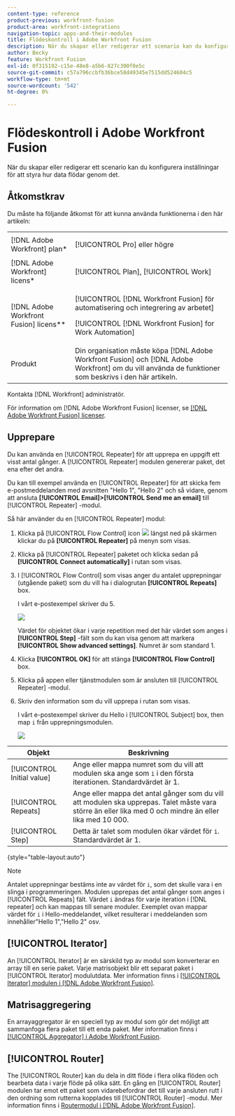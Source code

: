 ```yaml
---
content-type: reference
product-previous: workfront-fusion
product-area: workfront-integrations
navigation-topic: apps-and-their-modules
title: Flödeskontroll i Adobe Workfront Fusion
description: När du skapar eller redigerar ett scenario kan du konfigurera inställningar för att styra hur data flödar genom det.
author: Becky
feature: Workfront Fusion
exl-id: 0f315192-c15e-48e8-a5b6-827c300f0e5c
source-git-commit: c57a796ccbfb36bce58d49345e7515dd524604c5
workflow-type: tm+mt
source-wordcount: '542'
ht-degree: 0%

---
```


# Flödeskontroll i Adobe Workfront Fusion

När du skapar eller redigerar ett scenario kan du konfigurera inställningar för att styra hur data flödar genom det.

## Åtkomstkrav

Du måste ha följande åtkomst för att kunna använda funktionerna i den här artikeln:

<table style="table-layout:auto"> 
 <col> 
 <col> 
 <tbody> 
  <tr> 
   <td role="rowheader">[!DNL Adobe Workfront] plan*</td>
  <td> <p>[!UICONTROL Pro] eller högre</p> </td>
  </tr> 
  <tr data-mc-conditions=""> 
   <td role="rowheader">[!DNL Adobe Workfront] licens*</td>
   <td> <p>[!UICONTROL Plan], [!UICONTROL Work]</p> </td> 
  </tr> 
  <tr> 
   <td role="rowheader">[!DNL Adobe Workfront Fusion] licens**</td> 
   <td> <p>[!UICONTROL [!DNL Workfront Fusion] för automatisering och integrering av arbetet] </p>   <p>[!UICONTROL [!DNL Workfront Fusion] for Work Automation]</p>  </td> 
  </tr> 
  <tr> 
   <td role="rowheader">Produkt</td> 
   <td>Din organisation måste köpa [!DNL Adobe Workfront Fusion] och [!DNL Adobe Workfront] om du vill använda de funktioner som beskrivs i den här artikeln.</td> 
  </tr> 
 </tbody> 
</table>

Kontakta [!DNL Workfront] administratör.

För information om [!DNL Adobe Workfront Fusion] licenser, se [[!DNL Adobe Workfront Fusion] licenser](../../workfront-fusion/get-started/license-automation-vs-integration.md).

## Upprepare

Du kan använda en [!UICONTROL Repeater] för att upprepa en uppgift ett visst antal gånger. A [!UICONTROL Repeater] modulen genererar paket, det ena efter det andra.

Du kan till exempel använda en [!UICONTROL Repeater] för att skicka fem e-postmeddelanden med avsnitten &quot;Hello 1&quot;, &quot;Hello 2&quot; och så vidare, genom att ansluta **[!UICONTROL Email]>[!UICONTROL Send me an email]** till [!UICONTROL Repeater] -modul.

Så här använder du en [!UICONTROL Repeater] modul:

1. Klicka på [!UICONTROL Flow Control] icon ![](assets/flow-control-icon.gif) längst ned på skärmen klickar du på **[!UICONTROL Repeater]** på menyn som visas.
1. Klicka på [!UICONTROL Repeater] paketet och klicka sedan på **[!UICONTROL Connect automatically]** i rutan som visas.
1. I [!UICONTROL Flow Control] som visas anger du antalet upprepningar (utgående paket) som du vill ha i dialogrutan **[!UICONTROL Repeats]** box.

   I vårt e-postexempel skriver du 5.

   ![](assets/repeater-2-350x207.png)

   Värdet för objektet ökar i varje repetition med det här värdet som anges i **[!UICONTROL Step]** -fält som du kan visa genom att markera **[!UICONTROL Show advanced settings]**. Numret är som standard 1.

1. Klicka **[!UICONTROL OK]** för att stänga **[!UICONTROL Flow Control]** box.

1. Klicka på appen eller tjänstmodulen som är ansluten till [!UICONTROL Repeater] -modul.
1. Skriv den information som du vill upprepa i rutan som visas.

   I vårt e-postexempel skriver du Hello i [!UICONTROL Subject] box, then map `i` från upprepningsmodulen.

   ![](assets/repeater-3-350x207.png)

| Objekt | Beskrivning |
|---|---|
| [!UICONTROL Initial value] | Ange eller mappa numret som du vill att modulen ska ange som `i` i den första iterationen. Standardvärdet är 1. |
| [!UICONTROL Repeats] | Ange eller mappa det antal gånger som du vill att modulen ska upprepas. Talet måste vara större än eller lika med 0 och mindre än eller lika med 10 000. |
| [!UICONTROL Step] | Detta är talet som modulen ökar värdet för `i`. Standardvärdet är 1. |

{style=&quot;table-layout:auto&quot;}

>[!NOTE]
>
>Antalet upprepningar bestäms inte av värdet för `i`, som det skulle vara i en slinga i programmeringen. Modulen upprepas det antal gånger som anges i [!UICONTROL Repeats] fält. Värdet `i` ändras för varje iteration i [!DNL repeater] och kan mappas till senare moduler. Exemplet ovan mappar värdet för `i` i Hello-meddelandet, vilket resulterar i meddelanden som innehåller&quot;Hello 1&quot;,&quot;Hello 2&quot; osv.

## [!UICONTROL Iterator]

An [!UICONTROL Iterator] är en särskild typ av modul som konverterar en array till en serie paket. Varje matrisobjekt blir ett separat paket i [!UICONTROL Iterator] modulutdata. Mer information finns i [[!UICONTROL Iterator] modulen i [!DNL Adobe Workfront Fusion]](../../workfront-fusion/modules/iterator-module.md).

## Matrisaggregering

En arrayaggregator är en speciell typ av modul som gör det möjligt att sammanfoga flera paket till ett enda paket. Mer information finns i [[!UICONTROL Aggregator] i Adobe Workfront Fusion](../../workfront-fusion/modules/aggregator-module.md).

## [!UICONTROL Router]

The [!UICONTROL Router] kan du dela in ditt flöde i flera olika flöden och bearbeta data i varje flöde på olika sätt. En gång en [!UICONTROL Router] modulen tar emot ett paket som vidarebefordrar det till varje ansluten rutt i den ordning som rutterna kopplades till [!UICONTROL Router] -modul. Mer information finns i [Routermodul i [!DNL Adobe Workfront Fusion]](../../workfront-fusion/modules/router-module.md).

<!--
<div data-mc-conditions="QuicksilverOrClassic.Draft mode">
<h2>Directives</h2>
<p>The error handling directives allow you to control how your scenario reacts to errors. For more information, see <a href="../../workfront-fusion/errors/advanced-error-handling.md" class="MCXref xref">Advanced error handling in Adobe Workfront Fusion</a> and <a href="../../workfront-fusion/errors/directives-for-error-handling.md" class="MCXref xref">Directives for error handling in Adobe Workfront Fusion</a>.</p>
</div>
-->
